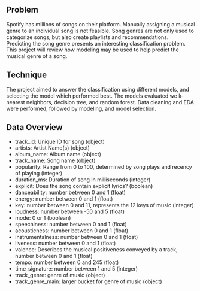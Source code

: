 ## Problem
Spotify has millions of songs on their platform. Manually assigning a musical genre to an individual song is not feasible. Song genres are not only used to categorize songs, but also create playlists and recommendations. Predicting the song genre presents an interesting classification problem. This project will review how modeling may be used to help predict the musical genre of a song. 

## Technique
The project aimed to answer the classification using different models, and selecting the model which performed best. The models evaluated we k-nearest neighbors, decision tree, and random forest. Data cleaning and EDA were performed, followed by modeling, and model selection.

## Data Overview
- track_id: Unique ID for song (object)
- artists: Artist Name(s) (object)
- album_name: Album name (object)
- track_name: Song name (object)
- popularity: Range from 0 to 100, determined by song plays and recency of playing (integer)
- duration_ms: Duration of song in milliseconds (integer)
- explicit: Does the song contain explicit lyrics? (boolean)
- danceability: number between 0 and 1 (float)
- energy: number between 0 and 1 (float)
- key: number between 0 and 11, represents the 12 keys of music (integer)
- loudness: number between -50 and 5 (float)
- mode: 0 or 1 (boolean)
- speechiness: number between 0 and 1 (float)
- acousticness: number between 0 and 1 (float)
- instrumentalness: number between 0 and 1 (float)
- liveness: number between 0 and 1 (float)
- valence: Describes the musical positiveness conveyed by a track, number between 0 and 1 (float)
- tempo: number between 0 and 245 (float)
- time_signature: number between 1 and 5 (integer)
- track_genre: genre of music (object)
- track_genre_main: larger bucket for genre of music (object)

